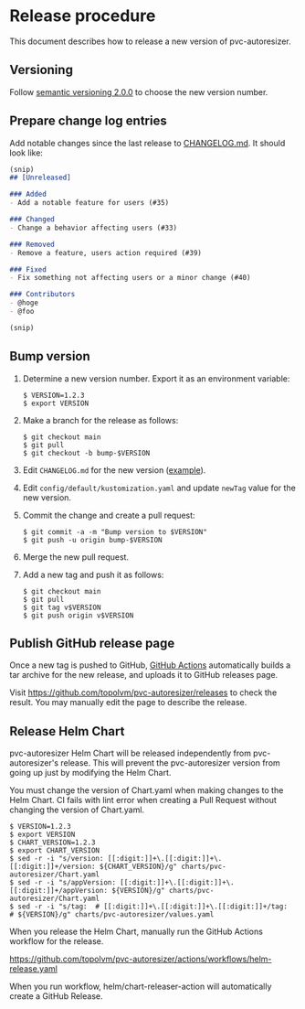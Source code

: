 Release procedure
=================

This document describes how to release a new version of pvc-autoresizer.

Versioning
----------

Follow [semantic versioning 2.0.0][semver] to choose the new version number.

Prepare change log entries
--------------------------

Add notable changes since the last release to [CHANGELOG.md](CHANGELOG.md).
It should look like:

```markdown
(snip)
## [Unreleased]

### Added
- Add a notable feature for users (#35)

### Changed
- Change a behavior affecting users (#33)

### Removed
- Remove a feature, users action required (#39)

### Fixed
- Fix something not affecting users or a minor change (#40)

### Contributors
- @hoge
- @foo

(snip)
```

Bump version
------------

1. Determine a new version number.  Export it as an environment variable:

    ```console
    $ VERSION=1.2.3
    $ export VERSION
    ```

2. Make a branch for the release as follows:

    ```console
    $ git checkout main
    $ git pull
    $ git checkout -b bump-$VERSION
    ```

3. Edit `CHANGELOG.md` for the new version ([example][]).
4. Edit `config/default/kustomization.yaml` and update `newTag` value for the new version.
5. Commit the change and create a pull request:

    ```console
    $ git commit -a -m "Bump version to $VERSION"
    $ git push -u origin bump-$VERSION
    ```

6. Merge the new pull request.
7. Add a new tag and push it as follows:

    ```console
    $ git checkout main
    $ git pull
    $ git tag v$VERSION
    $ git push origin v$VERSION
    ```

Publish GitHub release page
---------------------------

Once a new tag is pushed to GitHub, [GitHub Actions][] automatically
builds a tar archive for the new release, and uploads it to GitHub
releases page.

Visit https://github.com/topolvm/pvc-autoresizer/releases to check
the result.  You may manually edit the page to describe the release.


Release Helm Chart
-----------------

pvc-autoresizer Helm Chart will be released independently from pvc-autoresizer's release.
This will prevent the pvc-autoresizer version from going up just by modifying the Helm Chart.

You must change the version of Chart.yaml when making changes to the Helm Chart. CI fails with lint error when creating a Pull Request without changing the version of Chart.yaml.

```console
$ VERSION=1.2.3
$ export VERSION
$ CHART_VERSION=1.2.3
$ export CHART_VERSION
$ sed -r -i "s/version: [[:digit:]]+\.[[:digit:]]+\.[[:digit:]]+/version: ${CHART_VERSION}/g" charts/pvc-autoresizer/Chart.yaml
$ sed -r -i "s/appVersion: [[:digit:]]+\.[[:digit:]]+\.[[:digit:]]+/appVersion: ${VERSION}/g" charts/pvc-autoresizer/Chart.yaml
$ sed -r -i "s/tag:  # [[:digit:]]+\.[[:digit:]]+\.[[:digit:]]+/tag:  # ${VERSION}/g" charts/pvc-autoresizer/values.yaml
```

When you release the Helm Chart, manually run the GitHub Actions workflow for the release.

https://github.com/topolvm/pvc-autoresizer/actions/workflows/helm-release.yaml

When you run workflow, helm/chart-releaser-action will automatically create a GitHub Release.

[semver]: https://semver.org/spec/v2.0.0.html
[example]: https://github.com/cybozu-go/etcdpasswd/commit/77d95384ac6c97e7f48281eaf23cb94f68867f79
[GitHub Actions]: https://github.com/topolvm/pvc-autoresizer/actions
